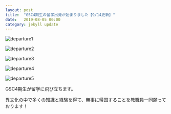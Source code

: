 ```yaml
---
layout: post
title:  "GSC4期生の留学出発が始まりました【9/14更新】"
date:   2019-08-05 00:00
category: jekyll update
---
```


![departure1](http://www.gsc.aoyama.ac.jp/assets/images/news/20190805_departure.jpg)

![departure2](http://www.gsc.aoyama.ac.jp/assets/images/news/20190806_departure.jpg)

![departure3](http://www.gsc.aoyama.ac.jp/assets/images/news/20190807_departure.jpg)

![departure4](http://www.gsc.aoyama.ac.jp/assets/images/news/20190827_departure.jpg)

![departure5](http://www.gsc.aoyama.ac.jp/assets/images/news/20190912_departure.jpg)

GSC4期生が留学に飛び立ちます。

異文化の中で多くの知識と経験を得て、無事に帰国することを教職員一同願っております！


[jekyll-docs]: https://jekyllrb.com/docs/home
[jekyll-gh]:   https://github.com/jekyll/jekyll
[jekyll-talk]: https://talk.jekyllrb.com/
